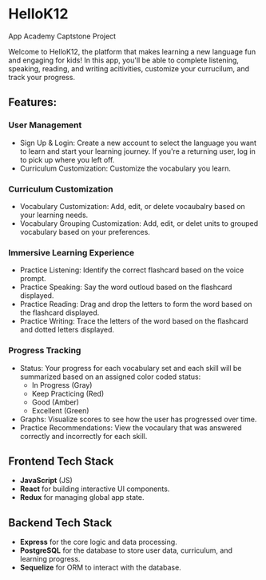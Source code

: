 # HelloK12
App Academy Captstone Project

Welcome to HelloK12, the platform that makes learning a new language fun and engaging for kids! In this app, you'll be able to complete listening, speaking, reading, and writing acitivities, customize your currucilum, and track your progress.

## Features:
### User Management
* Sign Up & Login: Create a new account to select the language you want to learn and start your learning journey. If you're a returning user, log in to pick up where you left off.
* Curriculum Customization: Customize the vocabulary you learn.
### Curriculum Customization
* Vocabulary Customization: Add, edit, or delete vocaubalry based on your learning needs. 
* Vocabulary Grouping Customization: Add, edit, or delet units to grouped vocabulary based on your preferences.
### Immersive Learning Experience
* Practice Listening: Identify the correct flashcard based on the voice prompt.
* Practice Speaking: Say the word outloud based on the flashcard displayed.
* Practice Reading: Drag and drop the letters to form the word based on the flashcard displayed.
* Practice Writing: Trace the letters of the word based on the flashcard and dotted letters displayed.
### Progress Tracking
* Status: Your progress for each vocabulary set and each skill will be summarized based on an assigned color coded status:
   * In Progress (Gray)
   * Keep Practicing (Red)
   * Good (Amber)
   * Excellent (Green)
* Graphs: Visualize scores to see how the user has progressed over time.
* Practice Recommendations: View the vocaulary that was answered correctly and incorrectly for each skill.


## Frontend Tech Stack
* **JavaScript** (JS)
* **React** for building interactive UI components.
* **Redux** for managing global app state.
## Backend Tech Stack
* **Express** for the core logic and data processing.
* **PostgreSQL** for the database to store user data, curriculum, and learning progress.
* **Sequelize** for ORM to interact with the database.
